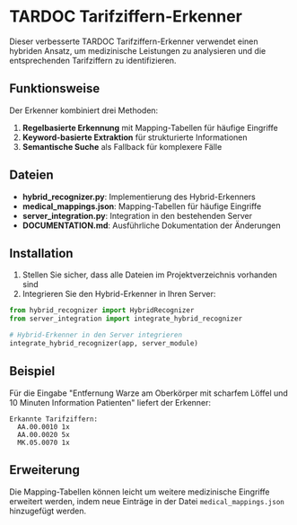 # TARDOC Tarifziffern-Erkenner

Dieser verbesserte TARDOC Tarifziffern-Erkenner verwendet einen hybriden Ansatz, um medizinische Leistungen zu analysieren und die entsprechenden Tarifziffern zu identifizieren.

## Funktionsweise

Der Erkenner kombiniert drei Methoden:
1. **Regelbasierte Erkennung** mit Mapping-Tabellen für häufige Eingriffe
2. **Keyword-basierte Extraktion** für strukturierte Informationen
3. **Semantische Suche** als Fallback für komplexere Fälle

## Dateien

- **hybrid_recognizer.py**: Implementierung des Hybrid-Erkenners
- **medical_mappings.json**: Mapping-Tabellen für häufige Eingriffe
- **server_integration.py**: Integration in den bestehenden Server
- **DOCUMENTATION.md**: Ausführliche Dokumentation der Änderungen

## Installation

1. Stellen Sie sicher, dass alle Dateien im Projektverzeichnis vorhanden sind
2. Integrieren Sie den Hybrid-Erkenner in Ihren Server:

```python
from hybrid_recognizer import HybridRecognizer
from server_integration import integrate_hybrid_recognizer

# Hybrid-Erkenner in den Server integrieren
integrate_hybrid_recognizer(app, server_module)
```

## Beispiel

Für die Eingabe "Entfernung Warze am Oberkörper mit scharfem Löffel und 10 Minuten Information Patienten" liefert der Erkenner:

```
Erkannte Tarifziffern:
  AA.00.0010 1x
  AA.00.0020 5x
  MK.05.0070 1x
```

## Erweiterung

Die Mapping-Tabellen können leicht um weitere medizinische Eingriffe erweitert werden, indem neue Einträge in der Datei `medical_mappings.json` hinzugefügt werden.
